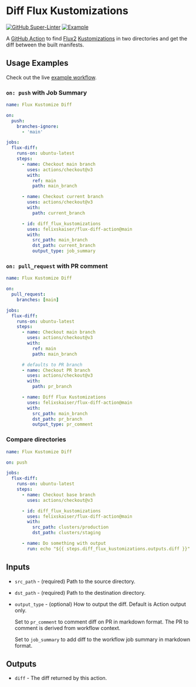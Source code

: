 # Diff Flux Kustomizations

[![GitHub Super-Linter](https://github.com/felixskaiser/flux-diff-action/workflows/GitHub%20Super-Linter/badge.svg)](https://github.com/marketplace/actions/super-linter)
[![Example](https://github.com/felixskaiser/flux-diff-action/workflows/Example/badge.svg)](https://github.com/felixskaiser/flux-diff-action/actions/workflows/example.yaml)

A [GitHub Action](https://docs.github.com/en/actions) to find [Flux2](https://fluxcd.io/docs/) [Kustomizations](https://fluxcd.io/docs/components/kustomize/kustomization/) in two directories and get the diff between the built manifests.

## Usage Examples

Check out the live [example workflow](https://github.com/felixskaiser/flux-diff-action/actions/workflows/example.yaml).

### `on: push` with Job Summary

```yaml
name: Flux Kustomize Diff

on:
  push:
    branches-ignore:
      - 'main'

jobs:
  flux-diff:
    runs-on: ubuntu-latest
    steps:
      - name: Checkout main branch
        uses: actions/checkout@v3
        with:
          ref: main
          path: main_branch

      - name: Checkout current branch
        uses: actions/checkout@v3
        with:
          path: current_branch

      - id: diff_flux_kustomizations
        uses: felixskaiser/flux-diff-action@main
        with:
          src_path: main_branch
          dst_path: current_branch
          output_type: job_summary
```

### `on: pull_request` with PR comment

```yaml
name: Flux Kustomize Diff

on:
  pull_request:
    branches: [main]

jobs:
  flux-diff:
    runs-on: ubuntu-latest
    steps:
      - name: Checkout main branch
        uses: actions/checkout@v3
        with:
          ref: main
          path: main_branch

      # defaults to PR branch
      - name: Checkout PR branch
        uses: actions/checkout@v3
        with:
          path: pr_branch

      - name: Diff Flux Kustomizations
        uses: felixskaiser/flux-diff-action@main
        with:
          src_path: main_branch
          dst_path: pr_branch
          output_type: pr_comment
```

### Compare directories

```yaml
name: Flux Kustomize Diff

on: push

jobs:
  flux-diff:
    runs-on: ubuntu-latest
    steps:
      - name: Checkout base branch
        uses: actions/checkout@v3

      - id: diff_flux_kustomizations
        uses: felixskaiser/flux-diff-action@main
        with:
          src_path: clusters/production
          dst_path: clusters/staging

      - name: Do something with output
        run: echo "${{ steps.diff_flux_kustomizations.outputs.diff }}"
```

## Inputs

- `src_path` - (required) Path to the source directory.

- `dst_path` - (required) Path to the destination directory.

- `output_type` - (optional) How to output the diff.  Default is Action output only.

    Set to `pr_comment` to comment diff on PR in markdown format. The PR to comment is derived from workflow context.

    Set to `job_summary` to add diff to the workflow job summary in markdown format.

## Outputs

- `diff` - The diff returned by this action.
